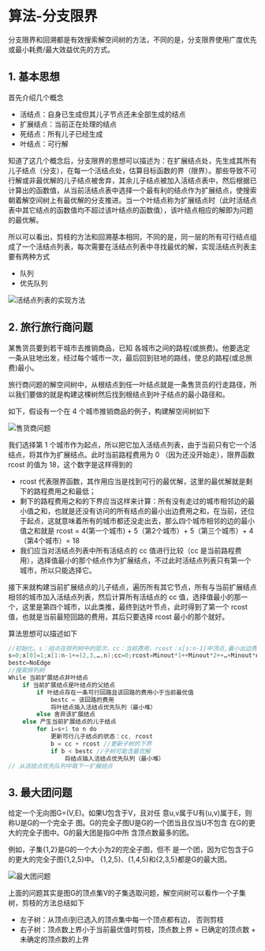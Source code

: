 # 算法-分支限界


分支限界和回溯都是有效搜索解空间树的方法，不同的是，分支限界使用广度优先或最小耗费/最大效益优先的方式。

<!--more-->

## 1. 基本思想

首先介绍几个概念

- 活结点：自身已生成但其儿子节点还未全部生成的结点
- 扩展结点：当前正在处理的结点
- 死结点：所有儿子已经生成
- 叶结点：可行解

知道了这几个概念后，分支限界的思想可以描述为：在扩展结点处，先生成其所有儿子结点（分支），在每一个活结点处，估算目标函数的界（限界）。那些导致不可行解或非最优解的儿子结点被舍弃，其余儿子结点被加入活结点表中，然后根据已计算出的函数值，从当前活结点表中选择一个最有利的结点作为扩展结点，使搜索朝着解空间树上有最优解的分支推进。当一个叶结点称为扩展结点时（此时活结点表中其它结点的函数值均不超过该叶结点的函数值），该叶结点相应的解即为问题的最优解。

所以可以看出，剪枝的方法和回溯基本相同，不同的是，同一层的所有可行结点组成了一个活结点列表，每次需要在活结点列表中寻找最优的解，实现活结点列表主要有两种方式

- 队列
- 优先队列

![活结点列表的实现方法](https://picped-1301226557.cos.ap-beijing.myqcloud.com/%E6%B4%BB%E7%BB%93%E7%82%B9%E5%88%97%E8%A1%A8%E7%9A%84%E5%AE%9E%E7%8E%B0%E6%96%B9%E6%B3%95.png)

## 2. 旅行旅行商问题

某售货员要到若干城市去推销商品，已知 各城市之间的路程(或旅费)。他要选定一条从驻地出发，经过每个城市一次，最后回到驻地的路线，使总的路程(或总旅费)最小。

旅行商问题的解空间树中，从根结点到任一叶结点就是一条售货员的行走路径，所以我们要做的就是构建这棵树然后找到根结点到叶子结点的最小路径和。

如下，假设有一个在 4 个城市推销商品的例子，构建解空间树如下

![售货商问题](https://picped-1301226557.cos.ap-beijing.myqcloud.com/%E5%94%AE%E8%B4%A7%E5%95%86%E9%97%AE%E9%A2%98.png)

我们选择第 1 个城市作为起点，所以把它加入活结点列表，由于当前只有它一个活结点，将其作为扩展结点。此时当前路程费用为 0 （因为还没开始走），限界函数 rcost 的值为 18，这个数字是这样得到的

- rcost 代表限界函数，其作用应当是找到可行的最优解，这里的最优解就是剩下的路程费用之和最低；
- 剩下的路程费用之和的下界应当这样来计算：所有没有走过的城市相邻边的最小值之和，也就是还没有访问的所有结点的最小出边费用之和，在当前，还位于起点，这就意味着所有的城市都还没走出去，那么四个城市相邻的边的最小值之和就是 rcost = 4(第一个城市) + 5（第2个城市）+ 5（第三个城市）+ 4（第4个城市）= 18
- 我们应当对活结点列表中所有活结点的 cc 值进行比较（cc 是当前路程费用），选择值最小的那个结点作为扩展结点，不过此时活结点列表只有第一个城市，所以只能选择它。

接下来就构建当前扩展结点的儿子结点，遍历所有其它节点，所有与当前扩展结点相邻的城市加入活结点列表，然后计算所有活结点的 cc 值，选择值最小的那一个，这里是第四个城市，以此类推，最终到达叶节点，此时得到了第一个 rcost 值，也就是当前最短回路的费用，其后只要选择 rcost 最小的那个就好。

算法思想可以描述如下

```go
//初始化。s：结点在排列树中的层次，cc：当前费用，rcost：x[s:n-1]中顶点,最小出边费用和， bestc：当前最优值
s=0;x[0]=1;x[1:n-1+=(2,3,…,n);cc=0;rcost=Minout*1++Minout*2++…+Minout*n+
bestc=NoEdge
//搜索排列树
While 当前扩展结点非叶结点
	if 当前扩展结点是叶结点的父结点
		if 叶结点存在一条可行回路且该回路的费用小于当前最优值
			bestc = 该回路的费用
			将叶结点插入活结点优先队列（最小堆）
		else 舍弃该扩展结点
	else 产生当前扩展结点的儿子结点
		for i=s+1 to n do
			更新可行儿子结点的状态：cc, rcost
			b = cc + rcost //更新子树的下界
			if b < bestc //子树可能含最优解
				将结点插入活结点优先队列（最小堆）
// 从活结点优先队列中取下一扩展结点
```

## 3. 最大团问题

给定一个无向图G=(V,E)。如果U包含于V，且对任 意u,v属于U有(u,v)属于E，则称U是G的一个完全子 图。G的完全子图U是G的一个团当且仅当U不包含 在G的更大的完全子图中。G的最大团是指G中所 含顶点数最多的团。

例如，子集{1,2}是G的一个大小为2的完全子图，但不 是一个团，因为它包含于G的更大的完全子图{1,2,5}中。 {1,2,5}、{1,4,5}和{2,3,5}都是G的最大团。

![最大团问题](https://picped-1301226557.cos.ap-beijing.myqcloud.com/%E6%9C%80%E5%A4%A7%E5%9B%A2%E9%97%AE%E9%A2%98.png)

上面的问题其实是图G的顶点集V的子集选取问题，解空间树可以看作一个子集树，剪枝的方法总结如下

- 左子树：从顶点i到已选入的顶点集中每一个顶点都有边， 否则剪枝
- 右子树：顶点数上界小于当前最优值时剪枝，顶点数上界 = 已确定的顶点数 + 未确定的顶点数的上界
